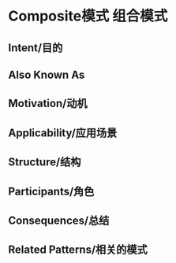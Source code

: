# Composite模式 组合模式

## Intent/目的

## Also Known As

## Motivation/动机

## Applicability/应用场景

## Structure/结构

## Participants/角色

## Consequences/总结

## Related Patterns/相关的模式